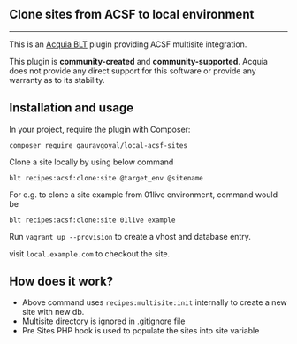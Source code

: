 ## Clone sites from ACSF to local environment
---------

This is an [Acquia BLT](https://github.com/acquia/blt) plugin providing ACSF multisite integration.

This plugin is **community-created** and **community-supported**. Acquia does not provide any direct support for this software or provide any warranty as to its stability.

## Installation and usage

In your project, require the plugin with Composer:

`composer require gauravgoyal/local-acsf-sites`

Clone a site locally by using below command

`blt recipes:acsf:clone:site @target_env @sitename`

For e.g. to clone a site example from 01live environment, command would be

`blt recipes:acsf:clone:site 01live example`

Run `vagrant up --provision` to create a vhost and database entry.

visit `local.example.com` to checkout the site.

## How does it work?
* Above command uses `recipes:multisite:init` internally to create a new site with new db.
* Multisite directory is ignored in .gitignore file
* Pre Sites PHP hook is used to populate the sites into  site variable
